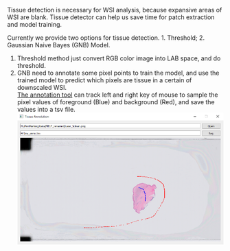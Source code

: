 Tissue detection is necessary for WSI analysis, because expansive areas of WSI are blank.
Tissue detector can help us save time for patch extraction and model training.

Currently we provide two options for tissue detection. 1. Threshold; 2. Gaussian Naive Bayes (GNB) Model.
1) Threshold method just convert RGB color image into LAB space, and do threshold.
2) GNB need to annotate some pixel points to train the model, and use the trained model to predict which pixels are tissue in a certain of downscaled WSI.  
[The annotation tool](../../wsitools/tissue_detection/pixel_sampling_tool) can track left and right key of mouse to sample the pixel values of foreground (Blue) and background (Red), and save the values into a tsv file.
![annotation tool](../imgs/tissue_anno.png)
